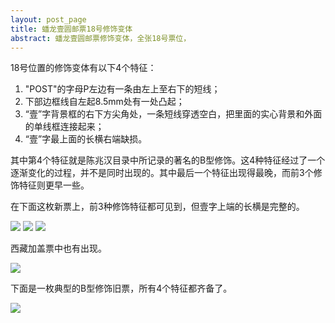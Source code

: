 ```yaml
---
layout: post_page
title: 蟠龙壹圆邮票18号修饰变体
abstract: 蟠龙壹圆邮票修饰变体，全张18号票位，
---
```


18号位置的修饰变体有以下4个特征：
1. "POST"的字母P左边有一条由左上至右下的短线；
2. 下部边框线自左起8.5mm处有一处凸起；
3. “壹”字背景框的右下方尖角处，一条短线穿透空白，把里面的实心背景和外面的单线框连接起来；
4. “壹”字最上面的长横右端缺损。

其中第4个特征就是陈兆汉目录中所记录的著名的B型修饰。这4种特征经过了一个逐渐变化的过程，并不是同时出现的。其中最后一个特征出现得最晚，而前3个修饰特征则更早一些。

在下面这枚新票上，前3种修饰特征都可见到，但壹字上端的长横是完整的。

![](http://0.0.0.0:4000/ChinaCoilingDragonStamps/img/1d_retouch_n18_01.jpg)
![](http://0.0.0.0:4000/ChinaCoilingDragonStamps/img/1d_retouch_n18_04.jpg)
![](http://0.0.0.0:4000/ChinaCoilingDragonStamps/img/1d_retouch_n18_05.jpg)

西藏加盖票中也有出现。

![](http://0.0.0.0:4000/ChinaCoilingDragonStamps/img/1d_retouch_n18_03.jpg)

下面是一枚典型的B型修饰旧票，所有4个特征都齐备了。

![](http://0.0.0.0:4000/ChinaCoilingDragonStamps/img/1d_retouch_n18_07.jpg)
